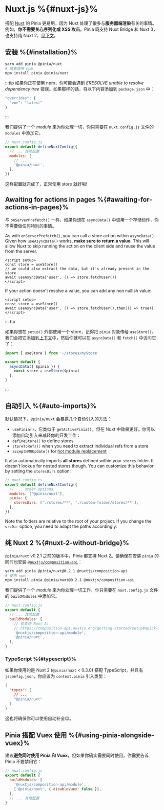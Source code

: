 # Nuxt.js %{#nuxt-js}%

搭配 [Nuxt](https://nuxt.com/) 的 Pinia 更易用，因为 Nuxt 处理了很多与**服务器端渲染**有关的事情。例如，**你不需要关心序列化或 XSS 攻击**。Pinia 既支持 Nuxt Bridge 和 Nuxt 3，也支持纯 Nuxt 2，[见下文](#nuxt-2-without-bridge)。

## 安装 %{#installation}%

```bash
yarn add pinia @pinia/nuxt
# 或者使用 npm
npm install pinia @pinia/nuxt
```

:::tip 
如果你正在使用 npm，你可能会遇到 *ERESOLVE unable to resolve dependency tree* 错误。如果那样的话，将以下内容添加到 `package.json` 中：

```js
"overrides": { 
  "vue": "latest"
}
```
:::

我们提供了一个 *module* 来为你处理一切，你只需要在 `nuxt.config.js` 文件的 `modules` 中添加它。

```js
// nuxt.config.js
export default defineNuxtConfig({
  // ... 其他配置
  modules: [
    // ...
    '@pinia/nuxt',
  ],
})
```

这样配置就完成了，正常使用 store 就好啦!

<!-- TODO: translation -->

## Awaiting for actions in pages %{#awaiting-for-actions-in-pages}%

与 `onServerPrefetch()` 一样，如果你想在 `asyncData()` 中调用一个存储动作，你不需要做任何特别的事情。

As with `onServerPrefetch()`, you can call a store action within `asyncData()`. Given how `useAsyncData()` works, **make sure to return a value**. This will allow Nuxt to skip running the action on the client side and reuse the value from the server.

```vue{3-4}
<script setup>
const store = useStore()
// we could also extract the data, but it's already present in the store
await useAsyncData('user', () => store.fetchUser())
</script>
```

If your action doesn't resolve a value, you can add any non nullish value:

```vue{3}
<script setup>
const store = useStore()
await useAsyncData('user', () => store.fetchUser().then(() => true))
</script>
```

::: tip

如果你想在 `setup()` 外部使用一个 store，记得把 `pinia` 对象传给 `useStore()`。我们会把它添加到[上下文](https://nuxtjs.org/docs/2.x/internals-glossary/context)中，然后你就可以在 `asyncData()` 和 `fetch()` 中访问它了：

```js
import { useStore } from '~/stores/myStore'

export default {
  asyncData({ $pinia }) {
    const store = useStore($pinia)
  },
}
```

:::

## 自动引入 %{#auto-imports}%

默认情况下，`@pinia/nuxt` 会暴露几个自动引入的方法：

- `usePinia()`，它类似于 `getActivePinia()`，但在 Nuxt 中效果更好。你可以添加自动引入来减轻你的开发工作：
- `defineStore()` to define stores
- `storeToRefs()` when you need to extract individual refs from a store
- `acceptHMRUpdate()` for [hot module replacement](../cookbook/hot-module-replacement.md)

It also automatically imports **all stores** defined within your `stores` folder. It doesn't lookup for nested stores though. You can customize this behavior by setting the `storesDirs` option:

```js
// nuxt.config.ts
export default defineNuxtConfig({
  // ... other options
  modules: ['@pinia/nuxt'],
  pinia: {
    storesDirs: ['./stores/**', './custom-folder/stores/**'],
  },
})
```

Note the folders are relative to the root of your project. If you change the `srcDir` option, you need to adapt the paths accordingly.

## 纯 Nuxt 2 %{#nuxt-2-without-bridge}%

`@pinia/nuxt` v0.2.1 之前的版本中，Pinia 都支持 Nuxt 2。请确保在安装 `pinia` 的同时也安装 [`@nuxtjs/composition-api`](https://composition-api.nuxtjs.org/)：

```bash
yarn add pinia @pinia/nuxt@0.2.1 @nuxtjs/composition-api
# 使用 npm
npm install pinia @pinia/nuxt@0.2.1 @nuxtjs/composition-api
```

我们提供了一个 *module* 来为你处理一切工作，你只需要在 `nuxt.config.js` 文件的 `buildModules` 中添加它。

```js
// nuxt.config.js
export default {
  // ... 其他配置
  buildModules: [
    // 仅支持 Nuxt 2:
    // https://composition-api.nuxtjs.org/getting-started/setup#quick-start
    '@nuxtjs/composition-api/module',
    '@pinia/nuxt',
  ],
}
```

### TypeScript %{#typescript}%

如果你使用的是 Nuxt 2 (`@pinia/nuxt` < 0.3.0) 搭配 TypeScript，并且有 `jsconfig.json`，你应该为 `context.pinia` 引入类型：

```json
{
  "types": [
    // ...
    "@pinia/nuxt"
  ]
}
```

这也将确保你可以使用自动补全😉。

## Pinia 搭配 Vuex 使用 %{#using-pinia-alongside-vuex}%

建议**避免同时使用 Pinia 和 Vuex**，但如果你确实需要同时使用，你需要告诉 Pinia 不要禁用它：

```js
// nuxt.config.js
export default {
  buildModules: [
    '@nuxtjs/composition-api/module',
    ['@pinia/nuxt', { disableVuex: false }],
  ],
  // ... 其他配置
}
```
